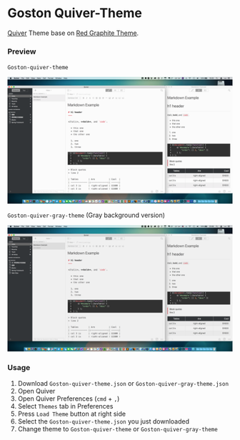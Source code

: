 # Goston Quiver-Theme

[Quiver](http://happenapps.com/) Theme base on [Red Graphite Theme](https://github.com/floq-design/quiver-red-graphite-theme).

### Preview

`Goston-quiver-theme`

![Screenshot](https://github.com/Goston/Quiver-Theme/blob/master/Screenshot.png)

`Goston-quiver-gray-theme` (Gray background version)

![Screenshot](https://github.com/Goston/Quiver-Theme/blob/master/Screenshot-gray.png)

### Usage

1. Download `Goston-quiver-theme.json` or `Goston-quiver-gray-theme.json` 
2. Open Quiver
3. Open Quiver Preferences (`cmd` + `,`)
4. Select `Themes` tab in Preferences
5. Press `Load Theme` button at right side
6. Select the `Goston-quiver-theme.json` you just downloaded
7. Change theme to `Goston-quiver-theme` or `Goston-quiver-gray-theme`
